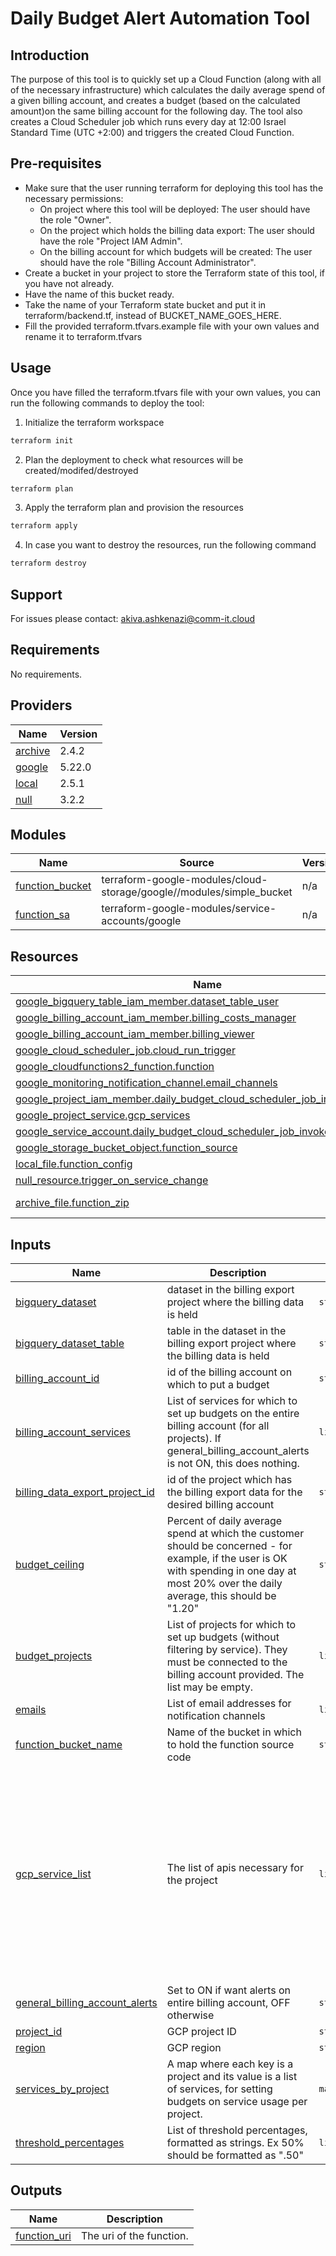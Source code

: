 # Daily Budget Alert Automation Tool

## Introduction

The purpose of this tool is to quickly set up a Cloud Function (along with all of
the necessary infrastructure) which calculates the daily average spend of a given
billing account, and creates a budget (based on the calculated amount)on the same 
billing account for the following day. The tool also creates a Cloud Scheduler
job which runs every day at 12:00 Israel Standard Time (UTC +2:00) and triggers
the created Cloud Function.

## Pre-requisites

- Make sure that the user running terraform for deploying this tool has the necessary permissions:
    - On project where this tool will be deployed: The user should have the role "Owner".
    - On the project which holds the billing data export: The user should have the role "Project IAM Admin".
    - On the billing account for which budgets will be created: The user should have the role "Billing Account Administrator".
- Create a bucket in your project to store the Terraform state of this tool, if you have not already.
- Have the name of this bucket ready.
- Take the name of your Terraform state bucket and put it in terraform/backend.tf, instead of BUCKET_NAME_GOES_HERE.
- Fill the provided terraform.tfvars.example file with your own values and rename it to terraform.tfvars

## Usage

Once you have filled the terraform.tfvars file with your own values, you can run the following commands to deploy the tool:

1. Initialize the terraform workspace
```bash
terraform init
```

2. Plan the deployment to check what resources will be created/modifed/destroyed
```bash
terraform plan
```

3. Apply the terraform plan and provision the resources
```bash
terraform apply
```

4. In case you want to destroy the resources, run the following command
```bash
terraform destroy
```

## Support

For issues please contact: akiva.ashkenazi@comm-it.cloud

<!-- terraform-docs output will go here -->
<!-- BEGINNING OF PRE-COMMIT-TERRAFORM DOCS HOOK -->
## Requirements

No requirements.

## Providers

| Name | Version |
|------|---------|
| <a name="provider_archive"></a> [archive](#provider\_archive) | 2.4.2 |
| <a name="provider_google"></a> [google](#provider\_google) | 5.22.0 |
| <a name="provider_local"></a> [local](#provider\_local) | 2.5.1 |
| <a name="provider_null"></a> [null](#provider\_null) | 3.2.2 |

## Modules

| Name | Source | Version |
|------|--------|---------|
| <a name="module_function_bucket"></a> [function\_bucket](#module\_function\_bucket) | terraform-google-modules/cloud-storage/google//modules/simple_bucket | n/a |
| <a name="module_function_sa"></a> [function\_sa](#module\_function\_sa) | terraform-google-modules/service-accounts/google | n/a |

## Resources

| Name | Type |
|------|------|
| [google_bigquery_table_iam_member.dataset_table_user](https://registry.terraform.io/providers/hashicorp/google/latest/docs/resources/bigquery_table_iam_member) | resource |
| [google_billing_account_iam_member.billing_costs_manager](https://registry.terraform.io/providers/hashicorp/google/latest/docs/resources/billing_account_iam_member) | resource |
| [google_billing_account_iam_member.billing_viewer](https://registry.terraform.io/providers/hashicorp/google/latest/docs/resources/billing_account_iam_member) | resource |
| [google_cloud_scheduler_job.cloud_run_trigger](https://registry.terraform.io/providers/hashicorp/google/latest/docs/resources/cloud_scheduler_job) | resource |
| [google_cloudfunctions2_function.function](https://registry.terraform.io/providers/hashicorp/google/latest/docs/resources/cloudfunctions2_function) | resource |
| [google_monitoring_notification_channel.email_channels](https://registry.terraform.io/providers/hashicorp/google/latest/docs/resources/monitoring_notification_channel) | resource |
| [google_project_iam_member.daily_budget_cloud_scheduler_job_invoker_member](https://registry.terraform.io/providers/hashicorp/google/latest/docs/resources/project_iam_member) | resource |
| [google_project_service.gcp_services](https://registry.terraform.io/providers/hashicorp/google/latest/docs/resources/project_service) | resource |
| [google_service_account.daily_budget_cloud_scheduler_job_invoker](https://registry.terraform.io/providers/hashicorp/google/latest/docs/resources/service_account) | resource |
| [google_storage_bucket_object.function_source](https://registry.terraform.io/providers/hashicorp/google/latest/docs/resources/storage_bucket_object) | resource |
| [local_file.function_config](https://registry.terraform.io/providers/hashicorp/local/latest/docs/resources/file) | resource |
| [null_resource.trigger_on_service_change](https://registry.terraform.io/providers/hashicorp/null/latest/docs/resources/resource) | resource |
| [archive_file.function_zip](https://registry.terraform.io/providers/hashicorp/archive/latest/docs/data-sources/file) | data source |

## Inputs

| Name | Description | Type | Default | Required |
|------|-------------|------|---------|:--------:|
| <a name="input_bigquery_dataset"></a> [bigquery\_dataset](#input\_bigquery\_dataset) | dataset in the billing export project where the billing data is held | `string` | n/a | yes |
| <a name="input_bigquery_dataset_table"></a> [bigquery\_dataset\_table](#input\_bigquery\_dataset\_table) | table in the dataset in the billing export project where the billing data is held | `string` | n/a | yes |
| <a name="input_billing_account_id"></a> [billing\_account\_id](#input\_billing\_account\_id) | id of the billing account on which to put a budget | `string` | n/a | yes |
| <a name="input_billing_account_services"></a> [billing\_account\_services](#input\_billing\_account\_services) | List of services for which to set up budgets on the entire billing account (for all projects). If general\_billing\_account\_alerts is not ON, this does nothing. | `list(list(string))` | n/a | yes |
| <a name="input_billing_data_export_project_id"></a> [billing\_data\_export\_project\_id](#input\_billing\_data\_export\_project\_id) | id of the project which has the billing export data for the desired billing account | `string` | n/a | yes |
| <a name="input_budget_ceiling"></a> [budget\_ceiling](#input\_budget\_ceiling) | Percent of daily average spend at which the customer should be concerned - for example, if the user is OK with spending in one day at most 20% over the daily average, this should be "1.20" | `string` | n/a | yes |
| <a name="input_budget_projects"></a> [budget\_projects](#input\_budget\_projects) | List of projects for which to set up budgets (without filtering by service). They must be connected to the billing account provided. The list may be empty. | `list(string)` | n/a | yes |
| <a name="input_emails"></a> [emails](#input\_emails) | List of email addresses for notification channels | `list(string)` | n/a | yes |
| <a name="input_function_bucket_name"></a> [function\_bucket\_name](#input\_function\_bucket\_name) | Name of the bucket in which to hold the function source code | `string` | n/a | yes |
| <a name="input_gcp_service_list"></a> [gcp\_service\_list](#input\_gcp\_service\_list) | The list of apis necessary for the project | `list(string)` | <pre>[<br>  "cloudresourcemanager.googleapis.com",<br>  "serviceusage.googleapis.com",<br>  "iam.googleapis.com",<br>  "run.googleapis.com",<br>  "cloudbuild.googleapis.com",<br>  "cloudscheduler.googleapis.com",<br>  "storage.googleapis.com",<br>  "cloudfunctions.googleapis.com",<br>  "bigquery.googleapis.com",<br>  "billingbudgets.googleapis.com",<br>  "discoveryengine.googleapis.com",<br>  "cloudbilling.googleapis.com"<br>]</pre> | no |
| <a name="input_general_billing_account_alerts"></a> [general\_billing\_account\_alerts](#input\_general\_billing\_account\_alerts) | Set to ON if want alerts on entire billing account, OFF otherwise | `string` | n/a | yes |
| <a name="input_project_id"></a> [project\_id](#input\_project\_id) | GCP project ID | `string` | n/a | yes |
| <a name="input_region"></a> [region](#input\_region) | GCP region | `string` | n/a | yes |
| <a name="input_services_by_project"></a> [services\_by\_project](#input\_services\_by\_project) | A map where each key is a project and its value is a list of services, for setting budgets on service usage per project. | `map(list(list(string)))` | n/a | yes |
| <a name="input_threshold_percentages"></a> [threshold\_percentages](#input\_threshold\_percentages) | List of threshold percentages, formatted as strings. Ex 50% should be formatted as ".50" | `list(string)` | n/a | yes |

## Outputs

| Name | Description |
|------|-------------|
| <a name="output_function_uri"></a> [function\_uri](#output\_function\_uri) | The uri of the function. |
<!-- END OF PRE-COMMIT-TERRAFORM DOCS HOOK -->